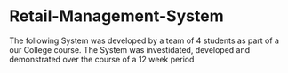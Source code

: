 # Retail-Management-System

The following System was developed by a team of 4 students as part of a our College course. The System was investidated, developed and demonstrated over the course of a 12 week period
